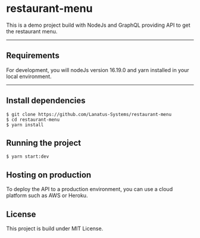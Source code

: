# restaurant-menu

This is a demo project build with NodeJs and GraphQL providing API to get the restaurant menu.

---

## Requirements

For development, you will nodeJs version 16.19.0 and yarn installed in your local environment.

---

## Install dependencies

    $ git clone https://github.com/Lanatus-Systems/restaurant-menu
    $ cd restaurant-menu
    $ yarn install

## Running the project

    $ yarn start:dev

## Hosting on production

To deploy the API to a production environment, you can use a cloud platform such as AWS or Heroku.

## License

This project is build under MIT License.